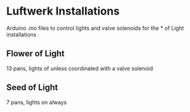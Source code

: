# Luftwerk Installations

Arduino .ino files to control lights and valve solenoids for the * of Light installations

## Flower of Light

13 pans, lights of unless coordinated with a valve solenoid

## Seed of Light

7 pans, lights on always